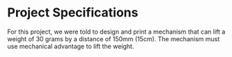 # Project Specifications

For this project, we were told to design and print a mechanism that can lift a weight of 30 grams by a distance of 150mm (15cm). The mechanism must use mechanical advantage to lift the weight.
